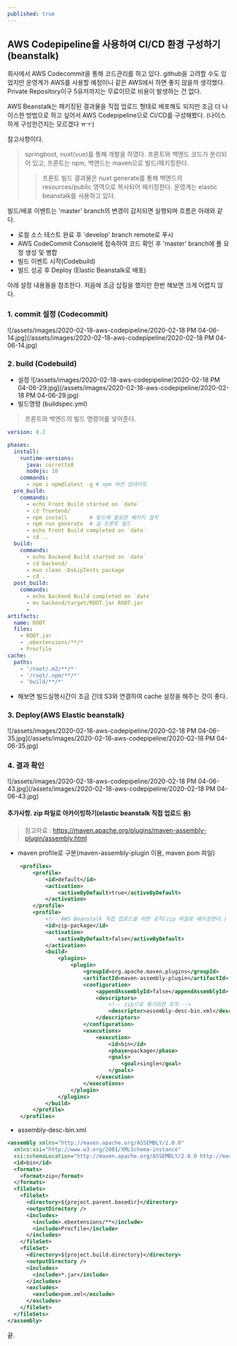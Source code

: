 ```yaml
---
published: true
---
```

## AWS Codepipeline을 사용하여 CI/CD 환경 구성하기(beanstalk)


회사에서 AWS Codecommit을 통해 코드관리를 하고 있다.
github을 고려할 수도 있었지만 운영계가 AWS를 사용할 예정이니 같은 AWS에서 하면 좋지 않을까 생각했다.
Private Repository이구 5유저까지는 무료이므로 비용이 발생하는 건 없다.

AWS Beanstalk는 패키징된 결과물을 직접 업로드 형태로 배포해도 되지만 
조금 더 나이스한 방법으로 하고 싶어서 AWS Codepipeline으로 CI/CD를 구성해봤다. 
(나이스하게 구성한건지는 모르겠다 ㅠㅜ)

참고사항이다.

> springboot, nuxt(vue)를 통해 개발을 하였다. 
> 프론트와 백엔드 코드가 분리되어 있고, 프론트는 npm, 백엔드는 maven으로 빌드/패키징한다.
 >> 프론트 빌드 결과물은 nuxt generate를 통해 백엔드의 resources/public 영역으로 복사되어 패키징한다.
> 운영계는 elastic beanstalk를 사용하고 있다.

빌드/배포 이벤트는 'master' branch의 변경이 감지되면 실행되며 흐름은 아래와 같다.

- 로컬 소스 테스트 완료 후 'develop' branch remote로 푸시
- AWS CodeCommit Console에 접속하여 코드 확인 후 'master' branch에 풀 요청 생성 및 병합
- 빌드 이벤트 시작(Codebuild)
- 빌드 성공 후 Deploy (Elastic Beanstalk로 배포)

아래 설정 내용들을 참조한다. 처음에 조금 삽질을 했지만 한번 해보면 크게 어렵지 않다. 

### 1. commit 설정 (Codecommit)
![/assets/images/2020-02-18-aws-codepipeline/2020-02-18 PM 04-06-14.jpg](/assets/images/2020-02-18-aws-codepipeline/2020-02-18 PM 04-06-14.jpg)

### 2. build (Codebuild)
 - 설정
![/assets/images/2020-02-18-aws-codepipeline/2020-02-18 PM 04-06-29.jpg](/assets/images/2020-02-18-aws-codepipeline/2020-02-18 PM 04-06-29.jpg)
 - 빌드명령 (buildspec.yml)
 > 프론트와 백엔드의 빌드 명령어를 넣어준다.

```yaml
version: 0.2

phases:
  install:
    runtime-versions:
      java: corretto8
      nodejs: 10
    commands:
      - npm i npm@latest -g # npm 버전 업데이트
  pre_build:
    commands:
      - echo Front Build started on `date`
      - cd frontend/
      - npm install       # 빌드에 필요한 패키지 설치
      - npm run generate  # 실 프론트 빌드
      - echo Front Build completed on `date`      
      - cd ..
  build:
    commands:
      - echo Backend Build started on `date`
      - cd backend/
      - mvn clean -DskipTests package
      - cd ..
  post_build:
    commands:
      - echo Backend Build completed on `date`
      - mv backend/target/ROOT.jar ROOT.jar
      - 
artifacts:
  name: ROOT
  files:
    - ROOT.jar
    - .ebextensions/**/*
    - Procfile
cache:
  paths:
    - '/root/.m2/**/*'
    - '/root/.npm/**/*'
    - 'build/**/*'        
```
 
 - 해보면 빌드실행시간이 조금 긴데 S3와 연결하여 cache 설정을 해주는 것이 좋다.

### 3. Deploy(AWS Elastic beanstalk)
![/assets/images/2020-02-18-aws-codepipeline/2020-02-18 PM 04-06-35.jpg](/assets/images/2020-02-18-aws-codepipeline/2020-02-18 PM 04-06-35.jpg)

### 4. 결과 확인
![/assets/images/2020-02-18-aws-codepipeline/2020-02-18 PM 04-06-43.jpg](/assets/images/2020-02-18-aws-codepipeline/2020-02-18 PM 04-06-43.jpg)

#### 추가사항. zip 파일로 아카이빙하기(elastic beanstalk 직접 업로드 용)

> 참고자료 : https://maven.apache.org/plugins/maven-assembly-plugin/assembly.html

- maven profile로 구분(maven-assembly-plugin 이용, maven pom 파일)
```xml
	<profiles>
		<profile>
			<id>default</id>
			<activation>
				<activeByDefault>true</activeByDefault>
			</activation>
		</profile>
		<profile>
			<!-- AWS Beanstalk 직접 업로드를 위한 로직(zip 파일로 패키징한다.) -->
			<id>zip-package</id>
			<activation>
				<activeByDefault>false</activeByDefault>
			</activation>
			<build>
				<plugins>
					<plugin>
						<groupId>org.apache.maven.plugins</groupId>
						<artifactId>maven-assembly-plugin</artifactId>
						<configuration>
							<appendAssemblyId>false</appendAssemblyId>
							<descriptors>
								<!-- zip으로 묶기위한 로직 -->
								<descriptor>assembly-desc-bin.xml</descriptor>
							</descriptors>
						</configuration>
						<executions>
							<execution>
								<id>bin</id>
								<phase>package</phase>
								<goals>
									<goal>single</goal>
								</goals>
							</execution>
						</executions>
					</plugin>
				</plugins>
			</build>
		</profile>
	</profiles>
```
- assembly-desc-bin.xml

```xml
<assembly xmlns="http://maven.apache.org/ASSEMBLY/2.0.0"
  xmlns:xsi="http://www.w3.org/2001/XMLSchema-instance"
  xsi:schemaLocation="http://maven.apache.org/ASSEMBLY/2.0.0 http://maven.apache.org/xsd/assembly-2.0.0.xsd">
  <id>bin</id>
  <formats>
    <format>zip</format>
  </formats>
  <fileSets>
    <fileSet>
      <directory>${project.parent.basedir}</directory>
      <outputDirectory />
      <includes>
        <include>.ebextensions/**</include>
        <include>Procfile</include>
      </includes>
    </fileSet>
    <fileSet>
      <directory>${project.build.directory}</directory>
      <outputDirectory />
      <includes>
        <include>*.jar</include>
      </includes>
      <excludes>
        <exclude>pom.xml</exclude>
      </excludes>
    </fileSet>
  </fileSets>
</assembly>
```

끝.

